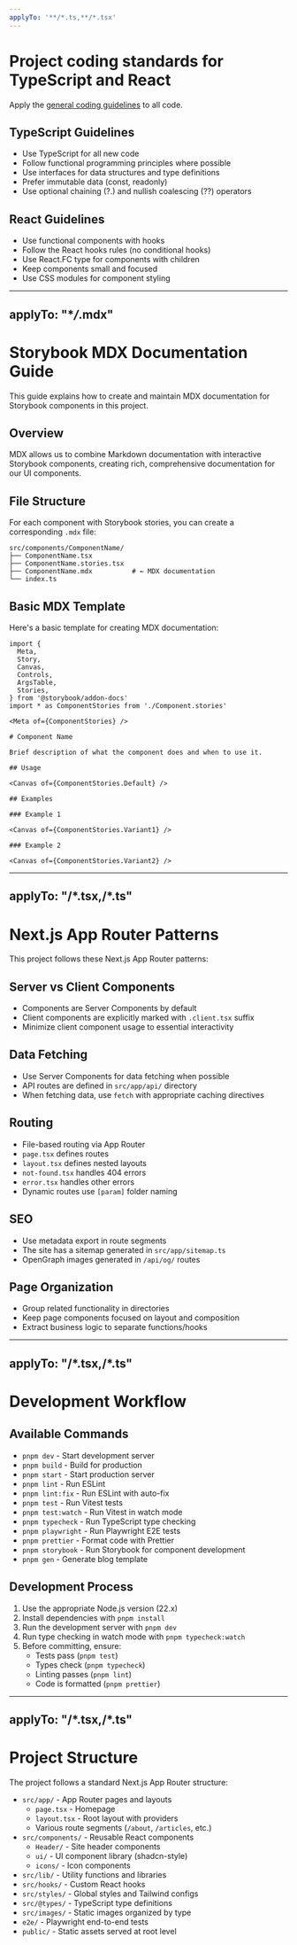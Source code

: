 ```yaml
---
applyTo: '**/*.ts,**/*.tsx'
---
```


# Project coding standards for TypeScript and React

Apply the [general coding guidelines](./general-coding.instructions.md) to all code.

## TypeScript Guidelines

- Use TypeScript for all new code
- Follow functional programming principles where possible
- Use interfaces for data structures and type definitions
- Prefer immutable data (const, readonly)
- Use optional chaining (?.) and nullish coalescing (??) operators

## React Guidelines

- Use functional components with hooks
- Follow the React hooks rules (no conditional hooks)
- Use React.FC type for components with children
- Keep components small and focused
- Use CSS modules for component styling

---

## applyTo: "\*_/_.mdx"

# Storybook MDX Documentation Guide

This guide explains how to create and maintain MDX documentation for Storybook components in this project.

## Overview

MDX allows us to combine Markdown documentation with interactive Storybook components, creating rich, comprehensive documentation for our UI components.

## File Structure

For each component with Storybook stories, you can create a corresponding `.mdx` file:

```
src/components/ComponentName/
├── ComponentName.tsx
├── ComponentName.stories.tsx
├── ComponentName.mdx          # ← MDX documentation
└── index.ts
```

## Basic MDX Template

Here's a basic template for creating MDX documentation:

```mdx
import {
  Meta,
  Story,
  Canvas,
  Controls,
  ArgsTable,
  Stories,
} from '@storybook/addon-docs'
import * as ComponentStories from './Component.stories'

<Meta of={ComponentStories} />

# Component Name

Brief description of what the component does and when to use it.

## Usage

<Canvas of={ComponentStories.Default} />

## Examples

### Example 1

<Canvas of={ComponentStories.Variant1} />

### Example 2

<Canvas of={ComponentStories.Variant2} />
```

---

## applyTo: "**/\*.tsx,**/\*.ts"

# Next.js App Router Patterns

This project follows these Next.js App Router patterns:

## Server vs Client Components

- Components are Server Components by default
- Client components are explicitly marked with `.client.tsx` suffix
- Minimize client component usage to essential interactivity

## Data Fetching

- Use Server Components for data fetching when possible
- API routes are defined in `src/app/api/` directory
- When fetching data, use `fetch` with appropriate caching directives

## Routing

- File-based routing via App Router
- `page.tsx` defines routes
- `layout.tsx` defines nested layouts
- `not-found.tsx` handles 404 errors
- `error.tsx` handles other errors
- Dynamic routes use `[param]` folder naming

## SEO

- Use metadata export in route segments
- The site has a sitemap generated in `src/app/sitemap.ts`
- OpenGraph images generated in `/api/og/` routes

## Page Organization

- Group related functionality in directories
- Keep page components focused on layout and composition
- Extract business logic to separate functions/hooks

---

## applyTo: "**/\*.tsx,**/\*.ts"

# Development Workflow

## Available Commands

- `pnpm dev` - Start development server
- `pnpm build` - Build for production
- `pnpm start` - Start production server
- `pnpm lint` - Run ESLint
- `pnpm lint:fix` - Run ESLint with auto-fix
- `pnpm test` - Run Vitest tests
- `pnpm test:watch` - Run Vitest in watch mode
- `pnpm typecheck` - Run TypeScript type checking
- `pnpm playwright` - Run Playwright E2E tests
- `pnpm prettier` - Format code with Prettier
- `pnpm storybook` - Run Storybook for component development
- `pnpm gen` - Generate blog template

## Development Process

1. Use the appropriate Node.js version (22.x)
2. Install dependencies with `pnpm install`
3. Run the development server with `pnpm dev`
4. Run type checking in watch mode with `pnpm typecheck:watch`
5. Before committing, ensure:
   - Tests pass (`pnpm test`)
   - Types check (`pnpm typecheck`)
   - Linting passes (`pnpm lint`)
   - Code is formatted (`pnpm prettier`)

---

## applyTo: "**/\*.tsx,**/\*.ts"

# Project Structure

The project follows a standard Next.js App Router structure:

- `src/app/` - App Router pages and layouts
  - `page.tsx` - Homepage
  - `layout.tsx` - Root layout with providers
  - Various route segments (`/about`, `/articles`, etc.)
- `src/components/` - Reusable React components
  - `Header/` - Site header components
  - `ui/` - UI component library (shadcn-style)
  - `icons/` - Icon components
- `src/lib/` - Utility functions and libraries
- `src/hooks/` - Custom React hooks
- `src/styles/` - Global styles and Tailwind configs
- `src/@types/` - TypeScript type definitions
- `src/images/` - Static images organized by type
- `e2e/` - Playwright end-to-end tests
- `public/` - Static assets served at root level
